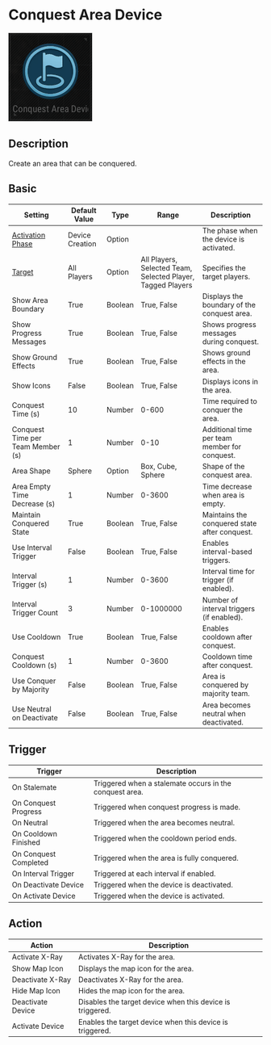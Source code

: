 # Conquest Area Device

![ConquestArea Icon](../.images/DeviceIcons/Device_ConquestArea.png)

## Description

Create an area that can be conquered.

## Basic

| Setting                                                      | Default Value     | Type | Range | Description                                                                 |
|--------------------------------------------------------------|-------------------|------|-------|-----------------------------------------------------------------------------|
| [Activation Phase](../General/Common_Device_Settings.md#activation-phase) | Device Creation    | Option | | The phase when the device is activated.                                      |
| [Target](../General/Common_Device_Settings.md#target)                     | All Players        | Option | All Players, Selected Team, Selected Player, Tagged Players | Specifies the target players.                                                |
| Show Area Boundary                                           | True              | Boolean | True, False | Displays the boundary of the conquest area.                                  |
| Show Progress Messages                                       | True              | Boolean | True, False | Shows progress messages during conquest.                                     |
| Show Ground Effects                                          | True              | Boolean | True, False | Shows ground effects in the area.                                            |
| Show Icons                                                   | False             | Boolean | True, False | Displays icons in the area.                                                  |
| Conquest Time (s)                                            | 10                | Number | 0-600 | Time required to conquer the area.                                           |
| Conquest Time per Team Member (s)                            | 1                 | Number | 0-10 | Additional time per team member for conquest.                                |
| Area Shape                                                   | Sphere            | Option |  Box, Cube, Sphere | Shape of the conquest area.                                                  |
| Area Empty Time Decrease (s)                                 | 1                 | Number | 0-3600 | Time decrease when area is empty.                                            |
| Maintain Conquered State                                     | True              | Boolean | True, False | Maintains the conquered state after conquest.                                |
| Use Interval Trigger                                         | False             | Boolean | True, False | Enables interval-based triggers.                                             |
| Interval Trigger (s)                                         | 1                 | Number | 0-3600 | Interval time for trigger (if enabled).                                      |
| Interval Trigger Count                                       | 3                 | Number | 0-1000000 | Number of interval triggers (if enabled).                                    |
| Use Cooldown                                                 | True              | Boolean | True, False | Enables cooldown after conquest.                                             |
| Conquest Cooldown (s)                                        | 1                 | Number | 0-3600 | Cooldown time after conquest.                                                |
| Use Conquer by Majority                                      | False             | Boolean | True, False | Area is conquered by majority team.                                          |
| Use Neutral on Deactivate                                    |  False             | Boolean | True, False | Area becomes neutral when deactivated.                                       |

## Trigger

| Trigger                | Description                                                        |
|------------------------|--------------------------------------------------------------------|
| On Stalemate           | Triggered when a stalemate occurs in the conquest area.            |
| On Conquest Progress   | Triggered when conquest progress is made.                          |
| On Neutral             | Triggered when the area becomes neutral.                           |
| On Cooldown Finished   | Triggered when the cooldown period ends.                           |
| On Conquest Completed  | Triggered when the area is fully conquered.                        |
| On Interval Trigger    | Triggered at each interval if enabled.                             |
| On Deactivate Device   | Triggered when the device is deactivated.                          |
| On Activate Device     | Triggered when the device is activated.                            |

## Action

| Action                | Description                                                        |
|-----------------------|--------------------------------------------------------------------|
| Activate X-Ray        | Activates X-Ray for the area.                                      |
| Show Map Icon         | Displays the map icon for the area.                                |
| Deactivate X-Ray      | Deactivates X-Ray for the area.                                    |
| Hide Map Icon         | Hides the map icon for the area.                                   |
| Deactivate Device     | Disables the target device when this device is triggered.           |
| Activate Device       | Enables the target device when this device is triggered.            |
